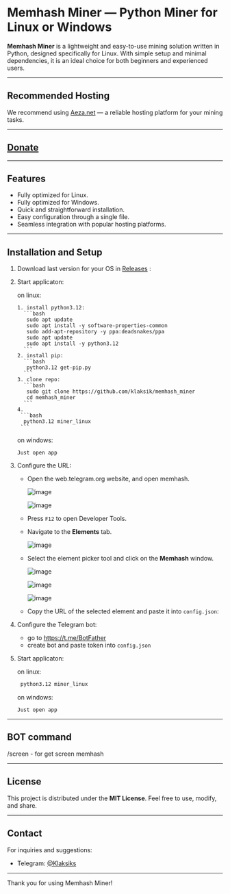 
# Memhash Miner — Python Miner for Linux or Windows

**Memhash Miner** is a lightweight and easy-to-use mining solution written in Python, designed specifically for Linux. With simple setup and minimal dependencies, it is an ideal choice for both beginners and experienced users.


---

## Recommended Hosting

We recommend using [Aeza.net](https://aeza.net/?ref=522069) — a reliable hosting platform for your mining tasks.

---

## [Donate](https://donatello.to/Klaksik)

---
## Features
- Fully optimized for Linux.
- Fully optimized for Windows.
- Quick and straightforward installation.
- Easy configuration through a single file.
- Seamless integration with popular hosting platforms.

---

## Installation and Setup

1. Download last version for your OS in [Releases](https://github.com/klaksik/memhash_miner/releases/tag/v1.0.0) :

2. Start applicaton:

      on linux:

       1. install python3.12:
         ```bash
          sudo apt update
          sudo apt install -y software-properties-common
          sudo add-apt-repository -y ppa:deadsnakes/ppa
          sudo apt update
          sudo apt install -y python3.12
         ```
       2. install pip:
         ```bash
          python3.12 get-pip.py
         ```
       3. clone repo:
         ```bash
          sudo git clone https://github.com/klaksik/memhash_miner
          cd memhash_miner
         ```
       4.
        ```bash
         python3.12 miner_linux
        ```
      on windows:
   
       Just open app

4. Configure the URL:
   - Open the web.telegram.org website, and open memhash.
     
     ![image](https://github.com/user-attachments/assets/ead90574-dcef-49db-8a36-faae099812d6)
     
     ![image](https://github.com/user-attachments/assets/b66d7683-f1a3-4425-92f5-7fdbc1a63ee6)
   - Press `F12` to open Developer Tools.
   - Navigate to the **Elements** tab.
     
     ![image](https://github.com/user-attachments/assets/34f8ea10-4f18-4ab7-bd41-89e3c5e3845b)
   - Select the element picker tool and click on the **Memhash** window.
     
     ![image](https://github.com/user-attachments/assets/aaa12d6d-2efc-4318-b17e-6b2c9f472671)
     
     ![image](https://github.com/user-attachments/assets/cd84aaff-95b9-4145-9cf5-e56ff9389a52)
     
     ![image](https://github.com/user-attachments/assets/8360ce65-bfad-4a65-a1e3-819cbff70da1)
   - Copy the URL of the selected element and paste it into `config.json`:

5. Configure the Telegram bot:
   - go to https://t.me/BotFather
   - create bot and paste token into `config.json`
   
6. Start applicaton:

      on linux:
      ```bash
       python3.12 miner_linux
      ```
      on windows:
   
       Just open app
---

## BOT command

/screen - for get screen memhash

---

## License

This project is distributed under the **MIT License**. Feel free to use, modify, and share.

---

## Contact

For inquiries and suggestions:
- Telegram: [@Klaksiks](https://t.me/Klaksiks)

---

Thank you for using Memhash Miner!
